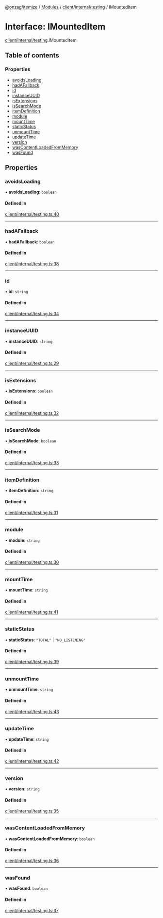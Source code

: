 [@onzag/itemize](../README.md) / [Modules](../modules.md) / [client/internal/testing](../modules/client_internal_testing.md) / IMountedItem

# Interface: IMountedItem

[client/internal/testing](../modules/client_internal_testing.md).IMountedItem

## Table of contents

### Properties

- [avoidsLoading](client_internal_testing.IMountedItem.md#avoidsloading)
- [hadAFallback](client_internal_testing.IMountedItem.md#hadafallback)
- [id](client_internal_testing.IMountedItem.md#id)
- [instanceUUID](client_internal_testing.IMountedItem.md#instanceuuid)
- [isExtensions](client_internal_testing.IMountedItem.md#isextensions)
- [isSearchMode](client_internal_testing.IMountedItem.md#issearchmode)
- [itemDefinition](client_internal_testing.IMountedItem.md#itemdefinition)
- [module](client_internal_testing.IMountedItem.md#module)
- [mountTime](client_internal_testing.IMountedItem.md#mounttime)
- [staticStatus](client_internal_testing.IMountedItem.md#staticstatus)
- [unmountTime](client_internal_testing.IMountedItem.md#unmounttime)
- [updateTime](client_internal_testing.IMountedItem.md#updatetime)
- [version](client_internal_testing.IMountedItem.md#version)
- [wasContentLoadedFromMemory](client_internal_testing.IMountedItem.md#wascontentloadedfrommemory)
- [wasFound](client_internal_testing.IMountedItem.md#wasfound)

## Properties

### avoidsLoading

• **avoidsLoading**: `boolean`

#### Defined in

[client/internal/testing.ts:40](https://github.com/onzag/itemize/blob/a24376ed/client/internal/testing.ts#L40)

___

### hadAFallback

• **hadAFallback**: `boolean`

#### Defined in

[client/internal/testing.ts:38](https://github.com/onzag/itemize/blob/a24376ed/client/internal/testing.ts#L38)

___

### id

• **id**: `string`

#### Defined in

[client/internal/testing.ts:34](https://github.com/onzag/itemize/blob/a24376ed/client/internal/testing.ts#L34)

___

### instanceUUID

• **instanceUUID**: `string`

#### Defined in

[client/internal/testing.ts:29](https://github.com/onzag/itemize/blob/a24376ed/client/internal/testing.ts#L29)

___

### isExtensions

• **isExtensions**: `boolean`

#### Defined in

[client/internal/testing.ts:32](https://github.com/onzag/itemize/blob/a24376ed/client/internal/testing.ts#L32)

___

### isSearchMode

• **isSearchMode**: `boolean`

#### Defined in

[client/internal/testing.ts:33](https://github.com/onzag/itemize/blob/a24376ed/client/internal/testing.ts#L33)

___

### itemDefinition

• **itemDefinition**: `string`

#### Defined in

[client/internal/testing.ts:31](https://github.com/onzag/itemize/blob/a24376ed/client/internal/testing.ts#L31)

___

### module

• **module**: `string`

#### Defined in

[client/internal/testing.ts:30](https://github.com/onzag/itemize/blob/a24376ed/client/internal/testing.ts#L30)

___

### mountTime

• **mountTime**: `string`

#### Defined in

[client/internal/testing.ts:41](https://github.com/onzag/itemize/blob/a24376ed/client/internal/testing.ts#L41)

___

### staticStatus

• **staticStatus**: ``"TOTAL"`` \| ``"NO_LISTENING"``

#### Defined in

[client/internal/testing.ts:39](https://github.com/onzag/itemize/blob/a24376ed/client/internal/testing.ts#L39)

___

### unmountTime

• **unmountTime**: `string`

#### Defined in

[client/internal/testing.ts:43](https://github.com/onzag/itemize/blob/a24376ed/client/internal/testing.ts#L43)

___

### updateTime

• **updateTime**: `string`

#### Defined in

[client/internal/testing.ts:42](https://github.com/onzag/itemize/blob/a24376ed/client/internal/testing.ts#L42)

___

### version

• **version**: `string`

#### Defined in

[client/internal/testing.ts:35](https://github.com/onzag/itemize/blob/a24376ed/client/internal/testing.ts#L35)

___

### wasContentLoadedFromMemory

• **wasContentLoadedFromMemory**: `boolean`

#### Defined in

[client/internal/testing.ts:36](https://github.com/onzag/itemize/blob/a24376ed/client/internal/testing.ts#L36)

___

### wasFound

• **wasFound**: `boolean`

#### Defined in

[client/internal/testing.ts:37](https://github.com/onzag/itemize/blob/a24376ed/client/internal/testing.ts#L37)
